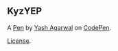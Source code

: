 KyzYEP
------


A [Pen](https://codepen.io/yashag66/pen/KyzYEP) by [Yash Agarwal](https://codepen.io/yashag66) on [CodePen](https://codepen.io).

[License](https://codepen.io/yashag66/pen/KyzYEP/license).